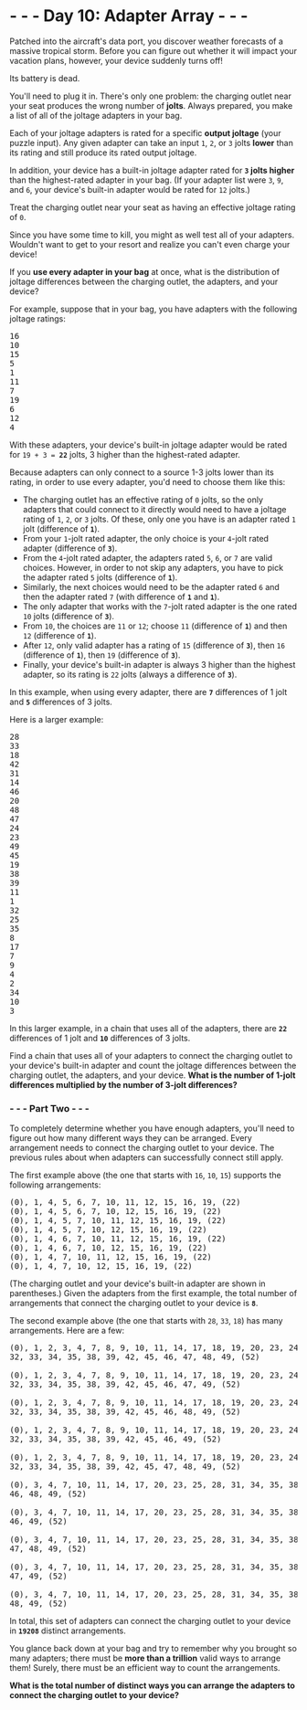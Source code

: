 # - - - Day 10: Adapter Array - - -

Patched into the aircraft's data port, you discover weather forecasts of a massive tropical storm. Before you can figure out whether it will impact your vacation plans, however, your device suddenly turns off!

Its battery is dead.

You'll need to plug it in. There's only one problem: the charging outlet near your seat produces the wrong number of **jolts**. Always prepared, you make a list of all of the joltage adapters in your bag.

Each of your joltage adapters is rated for a specific **output joltage** (your puzzle input). Any given adapter can take an input ``1``, ``2``, or ``3`` jolts **lower** than its rating and still produce its rated output joltage.

In addition, your device has a built-in joltage adapter rated for **``3`` jolts higher** than the highest-rated adapter in your bag. (If your adapter list were ``3``, ``9``, and ``6``, your device's built-in adapter would be rated for ``12`` jolts.)

Treat the charging outlet near your seat as having an effective joltage rating of ``0``.

Since you have some time to kill, you might as well test all of your adapters. Wouldn't want to get to your resort and realize you can't even charge your device!

If you **use every adapter in your bag** at once, what is the distribution of joltage differences between the charging outlet, the adapters, and your device?

For example, suppose that in your bag, you have adapters with the following joltage ratings:

<pre>
16
10
15
5
1
11
7
19
6
12
4
</pre>

With these adapters, your device's built-in joltage adapter would be rated for ``19 + 3 = ``**``22``** jolts, 3 higher than the highest-rated adapter.

Because adapters can only connect to a source 1-3 jolts lower than its rating, in order to use every adapter, you'd need to choose them like this:

* The charging outlet has an effective rating of ``0`` jolts, so the only adapters that could connect to it directly would need to have a joltage rating of ``1``, ``2``, or ``3`` jolts. Of these, only one you have is an adapter rated ``1`` jolt (difference of **``1``**).
* From your ``1``-jolt rated adapter, the only choice is your ``4``-jolt rated adapter (difference of **``3``**).
* From the ``4``-jolt rated adapter, the adapters rated ``5``, ``6``, or ``7`` are valid choices. However, in order to not skip any adapters, you have to pick the adapter rated ``5`` jolts (difference of **``1``**).
* Similarly, the next choices would need to be the adapter rated ``6`` and then the adapter rated ``7`` (with difference of **``1``** and **``1``**).
* The only adapter that works with the ``7``-jolt rated adapter is the one rated ``10`` jolts (difference of **``3``**).
* From ``10``, the choices are ``11`` or ``12``; choose ``11`` (difference of **``1``**) and then ``12`` (difference of **``1``**).
* After ``12``, only valid adapter has a rating of ``15`` (difference of **``3``**), then ``16`` (difference of **``1``**), then ``19`` (difference of **``3``**).
* Finally, your device's built-in adapter is always 3 higher than the highest adapter, so its rating is ``22`` jolts (always a difference of **``3``**).

In this example, when using every adapter, there are **``7``** differences of 1 jolt and **``5``** differences of 3 jolts.

Here is a larger example:

<pre>
28
33
18
42
31
14
46
20
48
47
24
23
49
45
19
38
39
11
1
32
25
35
8
17
7
9
4
2
34
10
3
</pre>

In this larger example, in a chain that uses all of the adapters, there are **``22``** differences of 1 jolt and **``10``** differences of 3 jolts.

Find a chain that uses all of your adapters to connect the charging outlet to your device's built-in adapter and count the joltage differences between the charging outlet, the adapters, and your device. **What is the number of 1-jolt differences multiplied by the number of 3-jolt differences?**


### - - - Part Two - - -

To completely determine whether you have enough adapters, you'll need to figure out how many different ways they can be arranged. Every arrangement needs to connect the charging outlet to your device. The previous rules about when adapters can successfully connect still apply.

The first example above (the one that starts with ``16``, ``10``, ``15``) supports the following arrangements:

<pre>
(0), 1, 4, 5, 6, 7, 10, 11, 12, 15, 16, 19, (22)
(0), 1, 4, 5, 6, 7, 10, 12, 15, 16, 19, (22)
(0), 1, 4, 5, 7, 10, 11, 12, 15, 16, 19, (22)
(0), 1, 4, 5, 7, 10, 12, 15, 16, 19, (22)
(0), 1, 4, 6, 7, 10, 11, 12, 15, 16, 19, (22)
(0), 1, 4, 6, 7, 10, 12, 15, 16, 19, (22)
(0), 1, 4, 7, 10, 11, 12, 15, 16, 19, (22)
(0), 1, 4, 7, 10, 12, 15, 16, 19, (22)
</pre>

(The charging outlet and your device's built-in adapter are shown in parentheses.) Given the adapters from the first example, the total number of arrangements that connect the charging outlet to your device is **``8``**.

The second example above (the one that starts with ``28``, ``33``, ``18``) has many arrangements. Here are a few:

<pre>
(0), 1, 2, 3, 4, 7, 8, 9, 10, 11, 14, 17, 18, 19, 20, 23, 24, 25, 28, 31,
32, 33, 34, 35, 38, 39, 42, 45, 46, 47, 48, 49, (52)

(0), 1, 2, 3, 4, 7, 8, 9, 10, 11, 14, 17, 18, 19, 20, 23, 24, 25, 28, 31,
32, 33, 34, 35, 38, 39, 42, 45, 46, 47, 49, (52)

(0), 1, 2, 3, 4, 7, 8, 9, 10, 11, 14, 17, 18, 19, 20, 23, 24, 25, 28, 31,
32, 33, 34, 35, 38, 39, 42, 45, 46, 48, 49, (52)

(0), 1, 2, 3, 4, 7, 8, 9, 10, 11, 14, 17, 18, 19, 20, 23, 24, 25, 28, 31,
32, 33, 34, 35, 38, 39, 42, 45, 46, 49, (52)

(0), 1, 2, 3, 4, 7, 8, 9, 10, 11, 14, 17, 18, 19, 20, 23, 24, 25, 28, 31,
32, 33, 34, 35, 38, 39, 42, 45, 47, 48, 49, (52)

(0), 3, 4, 7, 10, 11, 14, 17, 20, 23, 25, 28, 31, 34, 35, 38, 39, 42, 45,
46, 48, 49, (52)

(0), 3, 4, 7, 10, 11, 14, 17, 20, 23, 25, 28, 31, 34, 35, 38, 39, 42, 45,
46, 49, (52)

(0), 3, 4, 7, 10, 11, 14, 17, 20, 23, 25, 28, 31, 34, 35, 38, 39, 42, 45,
47, 48, 49, (52)

(0), 3, 4, 7, 10, 11, 14, 17, 20, 23, 25, 28, 31, 34, 35, 38, 39, 42, 45,
47, 49, (52)

(0), 3, 4, 7, 10, 11, 14, 17, 20, 23, 25, 28, 31, 34, 35, 38, 39, 42, 45,
48, 49, (52)
</pre>

In total, this set of adapters can connect the charging outlet to your device in **``19208``** distinct arrangements.

You glance back down at your bag and try to remember why you brought so many adapters; there must be **more than a trillion** valid ways to arrange them! Surely, there must be an efficient way to count the arrangements.

**What is the total number of distinct ways you can arrange the adapters to connect the charging outlet to your device?**
